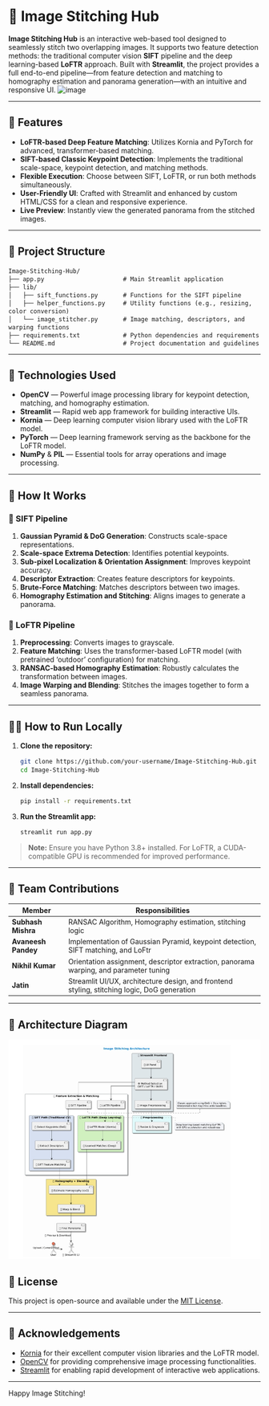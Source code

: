 
# 🌌 Image Stitching Hub

**Image Stitching Hub** is an interactive web-based tool designed to seamlessly stitch two overlapping images. It supports two feature detection methods: the traditional computer vision **SIFT** pipeline and the deep learning-based **LoFTR** approach. Built with **Streamlit**, the project provides a full end-to-end pipeline—from feature detection and matching to homography estimation and panorama generation—with an intuitive and responsive UI.
![image](https://github.com/user-attachments/assets/9a4601a9-c1ff-4aec-9b88-4d367431cd63)



---

## 🚀 Features

- **LoFTR-based Deep Feature Matching**: Utilizes Kornia and PyTorch for advanced, transformer-based matching.
- **SIFT-based Classic Keypoint Detection**: Implements the traditional scale-space, keypoint detection, and matching methods.
- **Flexible Execution**: Choose between SIFT, LoFTR, or run both methods simultaneously.
- **User-Friendly UI**: Crafted with Streamlit and enhanced by custom HTML/CSS for a clean and responsive experience.
- **Live Preview**: Instantly view the generated panorama from the stitched images.

---

## 📁 Project Structure

```text
Image-Stitching-Hub/
├── app.py                      # Main Streamlit application
├── lib/
│   ├── sift_functions.py       # Functions for the SIFT pipeline
│   ├── helper_functions.py     # Utility functions (e.g., resizing, color conversion)
│   └── image_stitcher.py       # Image matching, descriptors, and warping functions
├── requirements.txt            # Python dependencies and requirements
└── README.md                   # Project documentation and guidelines
```

---

## 🔧 Technologies Used

- **OpenCV** — Powerful image processing library for keypoint detection, matching, and homography estimation.
- **Streamlit** — Rapid web app framework for building interactive UIs.
- **Kornia** — Deep learning computer vision library used with the LoFTR model.
- **PyTorch** — Deep learning framework serving as the backbone for the LoFTR model.
- **NumPy** & **PIL** — Essential tools for array operations and image processing.

---

## 📸 How It Works

### 🔬 SIFT Pipeline

1. **Gaussian Pyramid & DoG Generation**: Constructs scale-space representations.
2. **Scale-space Extrema Detection**: Identifies potential keypoints.
3. **Sub-pixel Localization & Orientation Assignment**: Improves keypoint accuracy.
4. **Descriptor Extraction**: Creates feature descriptors for keypoints.
5. **Brute-Force Matching**: Matches descriptors between two images.
6. **Homography Estimation and Stitching**: Aligns images to generate a panorama.

### 🤖 LoFTR Pipeline

1. **Preprocessing**: Converts images to grayscale.
2. **Feature Matching**: Uses the transformer-based LoFTR model (with pretrained ‘outdoor’ configuration) for matching.
3. **RANSAC-based Homography Estimation**: Robustly calculates the transformation between images.
4. **Image Warping and Blending**: Stitches the images together to form a seamless panorama.

---

## 🧑‍💻 How to Run Locally

1. **Clone the repository:**
   ```bash
   git clone https://github.com/your-username/Image-Stitching-Hub.git
   cd Image-Stitching-Hub
   ```

2. **Install dependencies:**
   ```bash
   pip install -r requirements.txt
   ```

3. **Run the Streamlit app:**
   ```bash
   streamlit run app.py
   ```

> **Note:** Ensure you have Python 3.8+ installed. For LoFTR, a CUDA-compatible GPU is recommended for improved performance.

---

## 👥 Team Contributions

| Member              | Responsibilities                                                                       |
|---------------------|----------------------------------------------------------------------------------------|
| **Subhash Mishra**  | RANSAC Algorithm, Homography estimation, stitching logic |         |
| **Avaneesh Pandey** | Implementation of Gaussian Pyramid, keypoint detection, SIFT matching, and LoFtr |
| **Nikhil Kumar**    | Orientation assignment, descriptor extraction, panorama warping, and parameter tuning  |
| **Jatin**           | Streamlit UI/UX, architecture design, and frontend styling, stitching logic,  DoG generation |

---

## 🧱 Architecture Diagram

![Image Stitching Architecture](figures/model_architecture.jpeg)



## 📜 License

This project is open-source and available under the [MIT License](LICENSE).

---

## 🙌 Acknowledgements

- [Kornia](https://github.com/kornia/kornia) for their excellent computer vision libraries and the LoFTR model.
- [OpenCV](https://opencv.org/) for providing comprehensive image processing functionalities.
- [Streamlit](https://streamlit.io/) for enabling rapid development of interactive web applications.

---

Happy Image Stitching!
